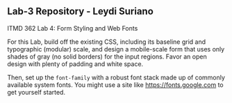 ## Lab-3 Repository - Leydi Suriano

ITMD 362 Lab 4: Form Styling and Web Fonts

For this Lab, build off the existing CSS, including its baseline grid and typographic (modular) scale, and design a mobile-scale form that uses only shades of gray (no solid borders) for the input regions. Favor an open design with plenty of padding and white space.

Then, set up the `font-family` with a robust font stack made up of commonly available system fonts. You might use a site like https://fonts.google.com to get yourself started.